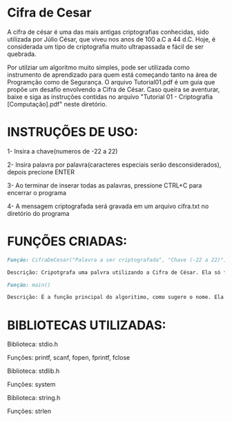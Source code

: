 # Cifra de Cesar
A cifra de césar é uma das mais antigas criptografias conhecidas, sido utilizada por Júlio César, que viveu nos anos de 100 a.C a 44 d.C. Hoje, é considerada um tipo de criptografia muito ultrapassada e fácil de ser quebrada.

Por utilziar um algoritmo muito simples, pode ser utilizada como instrumento de aprendizado para quem está começando tanto na área de Programção como de Segurança. O arquivo Tutorial01.pdf é um guia que propõe um desafio envolvendo a Cifra de César. Caso queira se aventurar, baixe e siga as instruções contidas no arquivo "Tutorial 01 - Criptografia [Computação].pdf" neste diretório.


# INSTRUÇÕES DE USO:


1- Insira a chave(numeros de -22 a 22)

2- Insira palavra por palavra(caracteres especiais serão desconsiderados), depois precione ENTER

3- Ao terminar de inserar todas as palavras, pressione CTRL+C para encerrar o programa

4- A mensagem criptografada será gravada em um arquivo cifra.txt no diretório do programa


# FUNÇÕES CRIADAS:

```markdown
Função: CifraDeCesar("Palavra a ser criptografada", "Chave (-22 a 22)")

Descrição: Cripotgrafa uma palvra utilizando a Cifra de César. Ela só funciona com com numeros e letras sem caracteres especiais, respeitando a tabela ASCII.
```

```markdown
Função: main()

Descrição: É a função principal do algoritimo, como sugere o nome. Ela faz a coleta das palavras a serem criptografadas e chave, e gera um arquivo .txt com o texto criptografado.
```

# BIBLIOTECAS UTILIZADAS:


Biblioteca: stdio.h

Funções: printf, scanf, fopen, fprintf, fclose

Biblioteca: stdlib.h

Funções: system

Biblioteca: string.h

Funções: strlen
